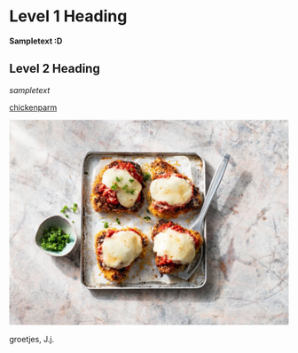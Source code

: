 # Level 1 Heading

**Sampletext :D**

## Level 2 Heading

_sampletext_

[chickenparm](https://www.ah.nl/allerhande/recept/R-R1192760/chicken-parmesan)

![yes](chicken%20parm.jpg)

groetjes, J.j.
